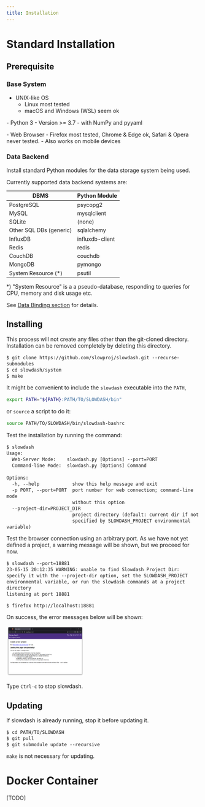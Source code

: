 ```yaml
---
title: Installation
---
```


# Standard Installation
## Prerequisite
### Base System
- UNIX-like OS
  - Linux most tested
  - macOS and Windows (WSL) seem ok
<p>
- Python 3
  - Version >= 3.7
  - with NumPy and pyyaml
<p>
- Web Browser
  - Firefox most tested, Chrome &amp; Edge ok, Safari &amp; Opera never tested.
  - Also works on mobile devices 

### Data Backend
Install standard Python modules for the data storage system being used.

Currently supported data backend systems are:

|DBMS              |Python Module|
|------------------|-------------|
| PostgreSQL       | psycopg2    |
| MySQL            | mysqlclient |
| SQLite           | (none)      |
| Other SQL DBs (generic) | sqlalchemy  |
| InfluxDB         | influxdb-client  |
| Redis            | redis  |
| CouchDB            | couchdb  |
| MongoDB            | pymongo  |
| System Resource (*) | psutil      |
*) "System Resource" is a a pseudo-database, responding to queries for CPU, memory and disk usage etc.

See [Data Binding section](DataBinding.html) for details.


## Installing
This process will not create any files other than the git-cloned directory. Installation can be removed completely by deleting this directory.
```console
$ git clone https://github.com/slowproj/slowdash.git --recurse-submodules
$ cd slowdash/system
$ make
```

It might be convenient to include the `slowdash` executable into the `PATH`,
```bash
export PATH="${PATH}:PATH/TO/SLOWDASH/bin"
```
or `source` a script to do it:
```bash
source PATH/TO/SLOWDASH/bin/slowdash-bashrc
```


Test the installation by running the command:
```console
$ slowdash
Usage: 
  Web-Server Mode:    slowdash.py [Options] --port=PORT
  Command-line Mode:  slowdash.py [Options] Command

Options:
  -h, --help            show this help message and exit
  -p PORT, --port=PORT  port number for web connection; command-line mode
                        without this option
  --project-dir=PROJECT_DIR
                        project directory (default: current dir if not
                        specified by SLOWDASH_PROJECT environmental variable)
```

Test the browser connection using an arbitrary port. As we have not yet defined a project, a warning message will be shown, but we proceed for now.
```console
$ slowdash --port=18881
23-05-15 20:12:35 WARNING: unable to find Slowdash Project Dir: specify it with the --project-dir option, set the SLOWDASH_PROJECT environmental variable, or run the slowdash commands at a project directory
listening at port 18881
```
```console
$ firefox http://localhost:18881
```
On success, the error messages below will be shown:

<img src="fig/QuickTour-Welcome.png" style="width:40%">

Type `Ctrl-c` to stop slowdash.


## Updating
If slowdash is already running, stop it before updating it.
```console
$ cd PATH/TO/SLOWDASH
$ git pull
$ git submodule update --recursive
```
`make` is not necessary for updating.

# Docker Container
[TODO]
